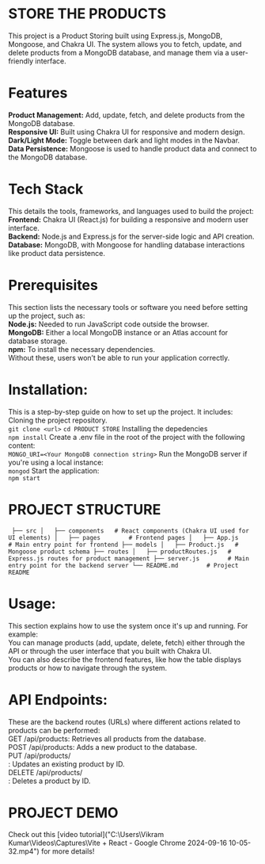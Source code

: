 # STORE THE PRODUCTS

This project is a Product Storing built using Express.js, MongoDB, Mongoose, and Chakra UI. The system allows you to fetch, update, and delete products from a MongoDB database, and manage them via a user-friendly interface.

# Features

<b>Product Management:</b> Add, update, fetch, and delete products from the MongoDB database. <br>
<b>Responsive UI:</b> Built using Chakra UI for responsive and modern design.<br>
<b>Dark/Light Mode:</b> Toggle between dark and light modes in the Navbar.<br>
<b>Data Persistence:</b> Mongoose is used to handle product data and connect to the MongoDB database.<br>

# Tech Stack

This details the tools, frameworks, and languages used to build the project: <br>
<b>Frontend:</b> Chakra UI (React.js) for building a responsive and modern user interface.<br>
<b>Backend:</b> Node.js and Express.js for the server-side logic and API creation.<br>
<b>Database:</b> MongoDB, with Mongoose for handling database interactions like product data persistence.<br>

# Prerequisites

This section lists the necessary tools or software you need before setting up the project, such as: <br>
<b>Node.js:</b> Needed to run JavaScript code outside the browser.<br>
<b>MongoDB:</b> Either a local MongoDB instance or an Atlas account for database storage.<br>
<b>npm:</b> To install the necessary dependencies.<br>
Without these, users won’t be able to run your application correctly.<br>

# Installation:

This is a step-by-step guide on how to set up the project. It includes:<br>
Cloning the project repository.<br>
`git clone <url>`
`cd PRODUCT STORE`
Installing the depedencies<br>
`npm install`
Create a .env file in the root of the project with the following content: <br>
`MONGO_URI=<Your MongoDB connection string>`
Run the MongoDB server if you're using a local instance:<br>
`mongod`
Start the application:<br>
`npm start`

# PROJECT STRUCTURE
`
├── src
│   ├── components   # React components (Chakra UI used for UI elements)
│   ├── pages        # Frontend pages
│   ├── App.js       # Main entry point for frontend
├── models
│   ├── Product.js   # Mongoose product schema
├── routes
│   ├── productRoutes.js   # Express.js routes for product management
├── server.js        # Main entry point for the backend server
└── README.md        # Project README`

# Usage:
This section explains how to use the system once it's up and running. For example:<br>
You can manage products (add, update, delete, fetch) either through the API or through the user interface that you built with Chakra UI.<br>
You can also describe the frontend features, like how the table displays products or how to navigate through the system.<br>

# API Endpoints:

These are the backend routes (URLs) where different actions related to products can be performed: <br>
GET /api/products: Retrieves all products from the database.<br>
POST /api/products: Adds a new product to the database.<br>
PUT /api/products/<br>
: Updates an existing product by ID.<br>
DELETE /api/products/<br>
: Deletes a product by ID.<br>


# PROJECT DEMO


Check out this [video tutorial]("C:\Users\Vikram Kumar\Videos\Captures\Vite + React - Google Chrome 2024-09-16 10-05-32.mp4") for more details!






















